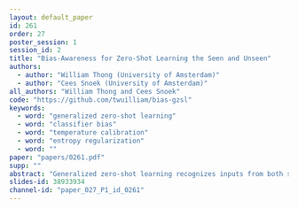 ```yaml
---
layout: default_paper
id: 261
order: 27
poster_session: 1
session_id: 2
title: "Bias-Awareness for Zero-Shot Learning the Seen and Unseen"
authors:
  - author: "William Thong (University of Amsterdam)"
  - author: "Cees Snoek (University of Amsterdam)"
all_authors: "William Thong and Cees Snoek"
code: "https://github.com/twuilliam/bias-gzsl"
keywords:
  - word: "generalized zero-shot learning"
  - word: "classifier bias"
  - word: "temperature calibration"
  - word: "entropy regularization"
  - word: ""
paper: "papers/0261.pdf"
supp: ""
abstract: "Generalized zero-shot learning recognizes inputs from both seen and unseen classes. Yet, existing methods tend to be biased towards the classes seen during training. In this paper, we strive to mitigate this bias. We propose a bias-aware learner to map inputs to a semantic embedding space for generalized zero-shot learning. During training, the model learns to regress to real-valued class prototypes in the embedding space with temperature scaling, while a margin-based bidirectional entropy term regularizes seen and unseen probabilities. Relying on a real-valued semantic embedding space provides a versatile approach, as the model can operate on different types of semantic information for both seen and unseen classes. Experiments are carried out on four benchmarks for generalized zero-shot learning and demonstrate the benefits of the proposed bias-aware classifier, both as a stand-alone method or in combination with generated features."
slides-id: 38933934
channel-id: "paper_027_P1_id_0261"
---
```

